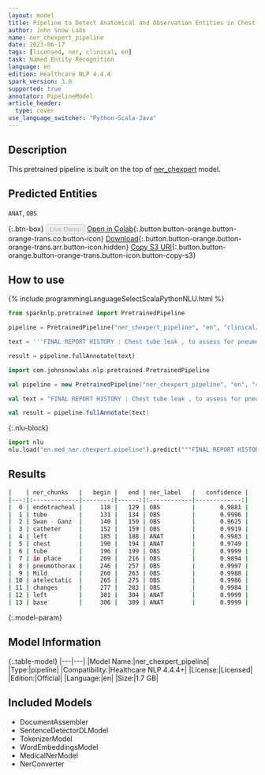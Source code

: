```yaml
---
layout: model
title: Pipeline to Detect Anatomical and Observation Entities in Chest Radiology Reports (CheXpert)
author: John Snow Labs
name: ner_chexpert_pipeline
date: 2023-06-17
tags: [licensed, ner, clinical, en]
task: Named Entity Recognition
language: en
edition: Healthcare NLP 4.4.4
spark_version: 3.0
supported: true
annotator: PipelineModel
article_header:
  type: cover
use_language_switcher: "Python-Scala-Java"
---
```


## Description

This pretrained pipeline is built on the top of [ner_chexpert](https://nlp.johnsnowlabs.com/2021/09/30/ner_chexpert_en.html) model.

## Predicted Entities

`ANAT`, `OBS`



{:.btn-box}
<button class="button button-orange" disabled>Live Demo</button>
[Open in Colab](https://colab.research.google.com/github/JohnSnowLabs/spark-nlp-workshop/blob/master/healthcare-nlp/07.0.Pretrained_Clinical_Pipelines.ipynb){:.button.button-orange.button-orange-trans.co.button-icon}
[Download](https://s3.amazonaws.com/auxdata.johnsnowlabs.com/clinical/models/ner_chexpert_pipeline_en_4.4.4_3.0_1686982426760.zip){:.button.button-orange.button-orange-trans.arr.button-icon.hidden}
[Copy S3 URI](s3://auxdata.johnsnowlabs.com/clinical/models/ner_chexpert_pipeline_en_4.4.4_3.0_1686982426760.zip){:.button.button-orange.button-orange-trans.button-icon.button-copy-s3}

## How to use

<div class="tabs-box" markdown="1">
{% include programmingLanguageSelectScalaPythonNLU.html %}

```python
from sparknlp.pretrained import PretrainedPipeline

pipeline = PretrainedPipeline("ner_chexpert_pipeline", "en", "clinical/models")

text = '''FINAL REPORT HISTORY : Chest tube leak , to assess for pneumothorax. FINDINGS : In comparison with study of ___ , the endotracheal tube and Swan - Ganz catheter have been removed . The left chest tube remains in place and there is no evidence of pneumothorax. Mild atelectatic changes are seen at the left base.'''

result = pipeline.fullAnnotate(text)
```
```scala
import com.johnsnowlabs.nlp.pretrained.PretrainedPipeline

val pipeline = new PretrainedPipeline("ner_chexpert_pipeline", "en", "clinical/models")

val text = "FINAL REPORT HISTORY : Chest tube leak , to assess for pneumothorax. FINDINGS : In comparison with study of ___ , the endotracheal tube and Swan - Ganz catheter have been removed . The left chest tube remains in place and there is no evidence of pneumothorax. Mild atelectatic changes are seen at the left base."

val result = pipeline.fullAnnotate(text)
```


{:.nlu-block}
```python
import nlu
nlu.load("en.med_ner.chexpert.pipeline").predict("""FINAL REPORT HISTORY : Chest tube leak , to assess for pneumothorax. FINDINGS : In comparison with study of ___ , the endotracheal tube and Swan - Ganz catheter have been removed . The left chest tube remains in place and there is no evidence of pneumothorax. Mild atelectatic changes are seen at the left base.""")
```

</div>


## Results

```bash
|    | ner_chunks   |   begin |   end | ner_label   |   confidence |
|---:|:-------------|--------:|------:|:------------|-------------:|
|  0 | endotracheal |     118 |   129 | OBS         |       0.9881 |
|  1 | tube         |     131 |   134 | OBS         |       0.9996 |
|  2 | Swan - Ganz  |     140 |   150 | OBS         |       0.9625 |
|  3 | catheter     |     152 |   159 | OBS         |       0.9919 |
|  4 | left         |     185 |   188 | ANAT        |       0.9983 |
|  5 | chest        |     190 |   194 | ANAT        |       0.9749 |
|  6 | tube         |     196 |   199 | OBS         |       0.9999 |
|  7 | in place     |     209 |   216 | OBS         |       0.9894 |
|  8 | pneumothorax |     246 |   257 | OBS         |       0.9997 |
|  9 | Mild         |     260 |   263 | OBS         |       0.9988 |
| 10 | atelectatic  |     265 |   275 | OBS         |       0.9986 |
| 11 | changes      |     277 |   283 | OBS         |       0.9984 |
| 12 | left         |     301 |   304 | ANAT        |       0.9999 |
| 13 | base         |     306 |   309 | ANAT        |       0.9999 |
```

{:.model-param}
## Model Information

{:.table-model}
|---|---|
|Model Name:|ner_chexpert_pipeline|
|Type:|pipeline|
|Compatibility:|Healthcare NLP 4.4.4+|
|License:|Licensed|
|Edition:|Official|
|Language:|en|
|Size:|1.7 GB|

## Included Models

- DocumentAssembler
- SentenceDetectorDLModel
- TokenizerModel
- WordEmbeddingsModel
- MedicalNerModel
- NerConverter